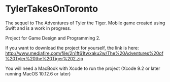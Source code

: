 # TylerTakesOnToronto
The sequel to The Adventures of Tyler the Tiger. Mobile game created using Swift and is a work in progress.

Project for Game Design and Programming 2.

If you want to download the project for yourself, the link is here: 
http://www.mediafire.com/file/2n1ft61twxaku2w/The%20Adventures%20of%20Tyler%20the%20Tiger%202.zip

You will need a MacBook with Xcode to run the project (Xcode 9.2 or later running MacOS 10.12.6 or later)
